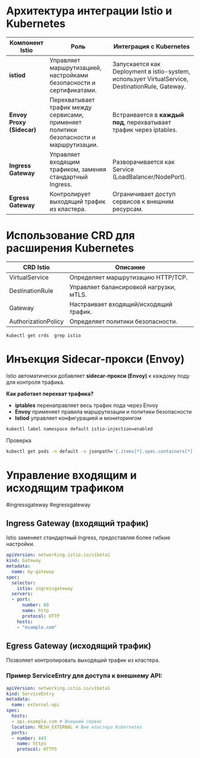 # Архитектура интеграции Istio и Kubernetes

| **Компонент Istio**       | **Роль**                                                                               | **Интеграция с Kubernetes**                                                                     |
| ------------------------- | -------------------------------------------------------------------------------------- | ----------------------------------------------------------------------------------------------- |
| **istiod**                | Управляет маршрутизацией, настройками безопасности и сертификатами.                    | Запускается как Deployment в istio-system, использует VirtualService, DestinationRule, Gateway. |
| **Envoy Proxy (Sidecar)** | Перехватывает трафик между сервисами, применяет политики безопасности и маршрутизации. | Встраивается в **каждый под**, перехватывает трафик через iptables.                             |
| **Ingress Gateway**       | Управляет входящим трафиком, заменяя стандартный Ingress.                              | Разворачивается как Service (LoadBalancer/NodePort).                                            |
| **Egress Gateway**        | Контролирует выходящий трафик из кластера.                                             | Ограничивает доступ сервисов к внешним ресурсам.                                                |

# Использование CRD для расширения Kubernetes

| **CRD Istio**       | **Описание**                            |
| ------------------- | --------------------------------------- |
| VirtualService      | Определяет маршрутизацию HTTP/TCP.      |
| DestinationRule     | Управляет балансировкой нагрузки, мTLS. |
| Gateway             | Настраивает входящий/исходящий трафик.  |
| AuthorizationPolicy | Определяет политики безопасности.       |
```shell
kubectl get crds  grep istio
```

# Инъекция Sidecar-прокси (Envoy)

Istio автоматически добавляет **sidecar-прокси (Envoy)** к каждому поду для контроля трафика.

**Как работает перехват трафика?**

- **iptables** перенаправляет весь трафик пода через Envoy
- **Envoy** применяет правила маршрутизации и политики безопасности
- **Istiod** управляет конфигурацией и мониторингом

```bash
kubectl label namespace default istio-injection=enabled
```

Проверка
```bash
kubectl get pods -n default -o jsonpath='{.items[*].spec.containers[*].name}'
```

# Управление входящим и исходящим трафиком
#ingressgateway #egressgateway

## Ingress Gateway (входящий трафик)
Istio заменяет стандартный Ingress, предоставляя более гибкие настройки.

```yaml
apiVersion: networking.istio.io/v1beta1
kind: Gateway
metadata:
  name: my-gateway
spec:
  selector:
    istio: ingressgateway
  servers:
  - port:
      number: 80
      name: http
      protocol: HTTP
    hosts:
    - "example.com"
```

## Egress Gateway (исходящий трафик)

Позволяет контролировать выходящий трафик из кластера. 
### Пример **ServiceEntry** для доступа к внешнему API:

```yaml
apiVersion: networking.istio.io/v1beta1
kind: ServiceEntry
metadata:
  name: external-api
spec:
  hosts:
  - api.example.com # Внешний сервис
  location: MESH_EXTERNAL # Вне кластера Kubernetes
  ports:
  - number: 443
    name: https
    protocol: HTTPS
```
